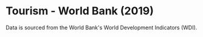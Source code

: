 # Tourism - World Bank (2019)

Data is sourced from the World Bank's World Development Indicators (WDI).